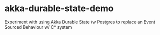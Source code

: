 # akka-durable-state-demo
Experiment with using Akka Durable State /w Postgres to replace an Event Sourced Behaviour w/ C* system
